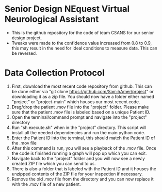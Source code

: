 # Senior Design NEquest Virtual Neurological Assistant 
- This is the github repository for the code of team CSANS for our senior design project.  
- Tweaks were made to the confidence value increased from 0.8 to 0.9, this may result in the need for ideal conditions to measure data. This can be reversed.
# Data Collection Protocol
1) First, download the most recent code repository from github. This can be done either via "git clone https://github.com/SamihAmer/project" or downloading it as a zip file. You should now have a folder either named "project"  or "project-main" which houses our most recent code.
2) Drag/drop the patient .mov file into the "project" folder. Please make sure that the patient .mov file is labeled based on a unique Patient ID. 
3) Open the terminal/command prompt and navigate into the "project" directory 
4) Run "sh execute.sh" when in the "project" directory. This script will install all the needed dependencies and run the main python code. 
5) Enter the Patient ID into the terminal, this should match the Patient ID of the .mov file
6) After this command is run, you will see a playback of the .mov file. Once the code is finished running a graph will pop up which you can exit. 
7) Navigate back to the "project" folder and you will now see a newly created ZIP file which you can send to us. 
8) There is also a folder that is labeled with the Patient ID and it houses the unzipped contents of the ZIP file for your inspection if necessary.  
9) Remove the old .mov file from the directory and you can now replace it with the .mov file of a new patient.

